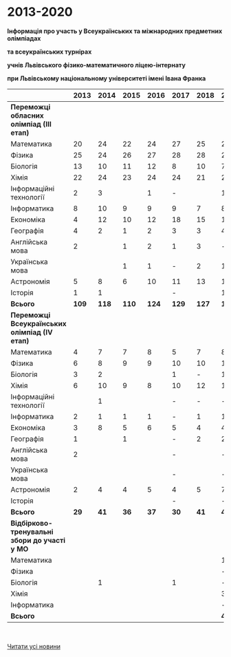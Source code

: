 # 2013-2020

**Інформація про участь у Всеукраїнських та міжнародних предметних олімпіадах**

**та всеукраїнських турнірах**

**учнів Львівського фізико-математичного ліцею-інтернату**

**при Львівському національному університеті імені Івана Франка**

|                                                                    | **2013** | **2014** | **2015** | **2016** | **2017** | **2018** | **2019** | **2020** |
| ------------------------------------------------------------------ | -------- | -------- | -------- | -------- | -------- | -------- | -------- | -------- |
|           **Переможці обласних олімпіад (ІІІ етап)**           |          |          |          |          |          |          |          |          |
|                             Математика                             |    20    |    24    |    22    |    24    |    27    |    25    |    24    |    26    |
|                               Фізика                               |    25    |    24    |    26    |    27    |    28    |    28    |    27    |    28    |
|                              Біологія                              |    13    |    10    |    11    |    12    |    8     |    10    |    7     |    8     |
|                               Хімія                                |    22    |    24    |    23    |    24    |    24    |    21    |    20    |    22    |
|                      Інформаційні технології                       |    2     |    3     |          |    1     |    -     |          |    1     |    7     |
|                            Інформатика                             |    8     |    10    |    9     |    9     |    9     |    7     |    8     |    8     |
|                             Економіка                              |    4     |    12    |    10    |    12    |    18    |    15    |    11    |    13    |
|                             Географія                              |    4     |    2     |    1     |    2     |    3     |    3     |    4     |    2     |
|                          Англійська мова                           |    2     |          |    1     |    2     |    1     |    3     |    -     |    -     |
|                          Українська мова                           |          |          |    1     |    1     |    -     |    2     |    1     |    1     |
|                             Астрономія                             |    5     |    8     |    6     |    10    |    11    |    13    |    16    |    10    |
|                              Історія                               |    1     |    1     |          |          |    -     |          |    1     |    1     |
|                             **Всього**                             | **109**  | **118**  | **110**  | **124**  | **129**  | **127**  | **130**  | **126**  |
| **Переможці Всеукраїнських олімпіад (ІV етап)** |          |          |          |          |          |          |          |          |
|                             Математика                             |    4     |    7     |    7     |    8     |    5     |    7     |    8     |          |
|                               Фізика                               |    6     |    8     |    9     |    9     |    10    |    10    |    10    |          |
|                              Біологія                              |    3     |    2     |          |          |    1     |    -     |    1     |          |
|                               Хімія                                |    6     |    10    |    9     |    8     |    10    |    12    |    11    |          |
|                      Інформаційні технології                       |          |    1     |          |          |    -     |    -     |    -     |          |
|                            Інформатика                             |    2     |    1     |    1     |    1     |    -     |    1     |    1     |          |
|                             Економіка                              |    3     |    8     |    5     |    6     |    5     |    4     |    4     |          |
|                             Географія                              |    1     |          |    1     |          |    -     |    2     |    2     |          |
|                          Англійська мова                           |    2     |          |          |          |    -     |          |    -     |          |
|                          Українська мова                           |          |          |          |          |    -     |          |    -     |          |
|                             Астрономія                             |    2     |    4     |    4     |    5     |    4     |    5     |    7     |          |
|                              Історія                               |          |          |          |          |    -     |          |    -     |          |
|                             **Всього**                             |  **29**  |  **41**  |  **36**  |  **37**  |  **30**  |  **41**  |  **44**  |   ****   |
|        **Відбірково-тренувальні збори до участі у МО**         |          |          |          |          |          |          |          |          |
|                             Математика                             |          |          |          |          |          |          |    1     |          |
|                               Фізика                               |          |          |          |          |          |          |    -     |          |
|                              Біологія                              |          |    1     |          |          |    1     |          |    -     |          |
|                               Хімія                                |          |          |          |          |          |          |    3     |          |
|                            Інформатика                             |          |          |          |          |          |          |    -     |          |
|                        **Всього**                        |          |          |          |          |          |          |  **4**   |          |

 

[Читати усі новини](/news)
